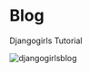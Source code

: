 # Blog
Djangogirls Tutorial

![djangogirlsblog](https://cloud.githubusercontent.com/assets/22552968/26556050/eb176b50-44a0-11e7-9a27-cfec6df2c2a8.png)
